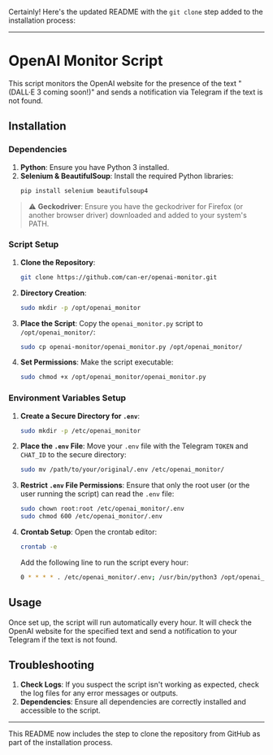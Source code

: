 Certainly! Here's the updated README with the `git clone` step added to the installation process:

---

# OpenAI Monitor Script

This script monitors the OpenAI website for the presence of the text "(DALL·E 3 coming soon!)" and sends a notification via Telegram if the text is not found.

## Installation

### Dependencies

1. **Python**: Ensure you have Python 3 installed.
2. **Selenium & BeautifulSoup**: Install the required Python libraries:
   ```bash
   pip install selenium beautifulsoup4
   ```

> ⚠️ **Geckodriver**: Ensure you have the geckodriver for Firefox (or another browser driver) downloaded and added to your system's PATH.

### Script Setup

1. **Clone the Repository**:
   ```bash
   git clone https://github.com/can-er/openai-monitor.git
   ```

2. **Directory Creation**:
   ```bash
   sudo mkdir -p /opt/openai_monitor
   ```

3. **Place the Script**:
   Copy the `openai_monitor.py` script to `/opt/openai_monitor/`:
   ```bash
   sudo cp openai-monitor/openai_monitor.py /opt/openai_monitor/
   ```

4. **Set Permissions**:
   Make the script executable:
   ```bash
   sudo chmod +x /opt/openai_monitor/openai_monitor.py
   ```

### Environment Variables Setup

1. **Create a Secure Directory for `.env`**:
   ```bash
   sudo mkdir -p /etc/openai_monitor
   ```

2. **Place the `.env` File**:
   Move your `.env` file with the Telegram `TOKEN` and `CHAT_ID` to the secure directory:
   ```bash
   sudo mv /path/to/your/original/.env /etc/openai_monitor/
   ```

3. **Restrict `.env` File Permissions**:
   Ensure that only the root user (or the user running the script) can read the `.env` file:
   ```bash
   sudo chown root:root /etc/openai_monitor/.env
   sudo chmod 600 /etc/openai_monitor/.env
   ```

4. **Crontab Setup**:
   Open the crontab editor:
   ```bash
   crontab -e
   ```

   Add the following line to run the script every hour:
   ```bash
   0 * * * * . /etc/openai_monitor/.env; /usr/bin/python3 /opt/openai_monitor/openai_monitor.py >> /var/log/openai_monitor.log 2>> /var/log/openai_monitor_error.log
   ```

## Usage

Once set up, the script will run automatically every hour. It will check the OpenAI website for the specified text and send a notification to your Telegram if the text is not found.

## Troubleshooting

1. **Check Logs**: If you suspect the script isn't working as expected, check the log files for any error messages or outputs.
2. **Dependencies**: Ensure all dependencies are correctly installed and accessible to the script.

---

This README now includes the step to clone the repository from GitHub as part of the installation process.
